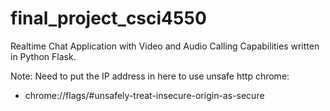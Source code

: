 # final_project_csci4550

Realtime Chat Application with Video and Audio Calling Capabilities written in Python Flask.

Note: Need to put the IP address in here to use unsafe http chrome:
- chrome://flags/#unsafely-treat-insecure-origin-as-secure
